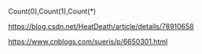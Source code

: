 Count(0),Count(1),Count(*)

https://blog.csdn.net/HeatDeath/article/details/78910658



https://www.cnblogs.com/sueris/p/6650301.html